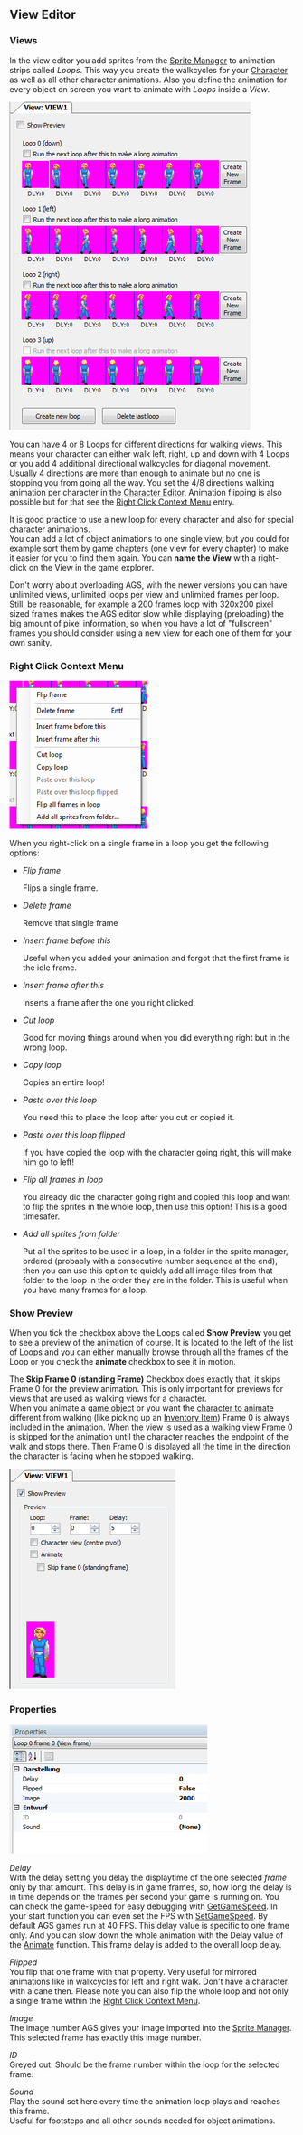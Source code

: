 ## View Editor

### Views

In the view editor you add sprites from the [Sprite Manager](EditorSprite) to animation strips called _Loops_. This way you create the walkcycles for your [Character](EditorCharacter) as well as all other character animations. Also you define the animation for every object on screen you want to animate with _Loops_ inside a _View_.

![](images/EditorView_1.png)

You can have 4 or 8 Loops for different directions for walking views. This means your character can either walk left, right, up and down with 4 Loops or you add 4 additional directional walkcycles for diagonal movement. Usually 4 directions are more than enough to animate but no one is stopping you from going all the way. You set the 4/8 directions walking animation per character in the [Character Editor](EditorCharacter).
Animation flipping is also possible but for that see the [Right Click Context Menu](EditorView#right-click-context-menu) entry.

It is good practice to use a new loop for every character and also for special character animations.  
You can add a lot of object animations to one single view, but you could for example sort them by game chapters (one view for every chapter) to make it easier for you to find them again. You can **name the View** with a right-click on the View in the game explorer.

Don't worry about overloading AGS, with the newer versions you can have unlimited views, unlimited loops per view and unlimited frames per loop. Still, be reasonable, for example a 200 frames loop with 320x200 pixel sized frames makes the AGS editor slow while displaying (preloading) the big amount of pixel information, so when you have a lot of "fullscreen" frames you should consider using a new view for each one of them for your own sanity.

### Right Click Context Menu

![](images/EditorView_2.png)

When you right-click on a single frame in a loop you get the following options:

- _Flip frame_

  Flips a single frame.

- _Delete frame_

  Remove that single frame

- _Insert frame before this_

  Useful when you added your animation and forgot that the first frame is the idle frame.

- _Insert frame after this_

  Inserts a frame after the one you right clicked.

- _Cut loop_

  Good for moving things around when you did everything right but in the wrong loop.

- _Copy loop_

  Copies an entire loop!

- _Paste over this loop_

  You need this to place the loop after you cut or copied it.

- _Paste over this loop flipped_

  If you have copied the loop with the character going right, this will make him go to left!

- _Flip all frames in loop_

  You already did the character going right and copied this loop and want to flip the sprites in the whole loop, then use this option! This is a good timesafer.

- _Add all sprites from folder_

  Put all the sprites to be used in a loop, in a folder in the sprite manager, ordered (probably with a consecutive number sequence at the end), then you can use this option to quickly add all image files from that folder to the loop in the order they are in the folder. This is useful when you have many frames for a loop.

### Show Preview

When you tick the checkbox above the Loops called **Show Preview** you get to see a preview of the animation of course. It is located to the left of the list of Loops and you can either manually browse through all the frames of the Loop or you check the **animate** checkbox to see it in motion.

The **Skip Frame 0 (standing Frame)** Checkbox does exactly that, it skips Frame 0 for the preview animation. This is only important for previews for views that are used as walking views for a character.  
When you animate a [game object](Object#objectanimate) or you want the [character to animate](Character#characteranimate) different from walking (like picking up an [Inventory Item](EditorInventoryItems)) Frame 0 is always included in the animation. When the view is used as a walking view Frame 0 is skipped for the animation until the character reaches the endpoint of the walk and stops there. Then Frame 0 is displayed all the time in the direction the character is facing when he stopped walking.  

![](images/EditorView_3.png)


### Properties

![](images/EditorView_4.png)

_Delay_  
With the delay setting you delay the displaytime of the one selected _frame_ only by that amount. This delay is in game frames, so, how long the delay is in time depends on the frames per second your game is running on. You can check the game-speed for easy debugging with [GetGameSpeed](Globalfunctions_General#getgamespeed). In your start function you can even set the FPS with [SetGameSpeed](Globalfunctions_General#setgamespeed). By default AGS games run at 40 FPS. This delay value is specific to one frame only. And you can slow down the whole animation with the Delay value of the [Animate](Object#objectanimate) function. This frame delay is added to the overall loop delay.

_Flipped_  
You flip that one frame with that property. Very useful for mirrored animations like in walkcycles for left and right walk. Don't have a character with a cane then. Please note you can also flip the whole loop and not only a single frame within the [Right Click Context Menu](EditorView#right-click-context-menu).

_Image_  
The image number AGS gives your image imported into the [Sprite Manager](EditorSprite). This selected frame has exactly this image number.

_ID_  
Greyed out. Should be the frame number within the loop for the selected frame.

_Sound_  
Play the sound set here every time the animation loop plays and reaches this frame.  
Useful for footsteps and all other sounds needed for object animations.
